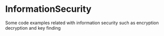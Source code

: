 # InformationSecurity
Some code examples related with information security such as encryption decryption and key finding
